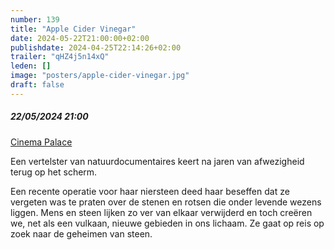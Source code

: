 ```yaml
---
number: 139
title: "Apple Cider Vinegar"
date: 2024-05-22T21:00:00+02:00
publishdate: 2024-04-25T22:14:26+02:00
trailer: "qHZ4j5n14xQ"
leden: []
image: "posters/apple-cider-vinegar.jpg"
draft: false
---
```


##### 22/05/2024 21:00

[Cinema Palace](https://cinema-palace.be/nl/film/apple-cider-vinegar)

Een vertelster van natuurdocumentaires keert na jaren van afwezigheid terug op het scherm.
<!--more-->
Een recente operatie voor haar niersteen deed haar beseffen dat ze vergeten was te praten
over de stenen en rotsen die onder levende wezens liggen. Mens en steen lijken zo ver
van elkaar verwijderd en toch creëren we, net als een vulkaan, nieuwe gebieden in ons
lichaam. Ze gaat op reis op zoek naar de geheimen van steen.
